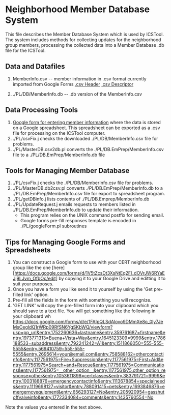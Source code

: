 Neighborhood Member Database System
======
This file describes the Member Database System which is used by ICSTool.  The system includes methods for collecting updates for the neighborhood group members, processing the collected data into a Member Database .db file for the ICSTool.
## Data and Datafiles
1. MemberInfo.csv -- member information in .csv format currently imported from Google Forms [.csv Header](PL/DB.EmPrep/MasterDB.csv.Header)  [.csv Descriptor](PL/DB.EmPrep/MasterDB.csv.Descriptor) 

2. ./PL/DB/MemberInfo.db -- .db version of the MemberInfo.csv  

## Data Processing Tools
1. [Google form for entering member information](https://docs.google.com/forms/d/1nZ4xfWe81QIT9kDw5DLGg3BiZ4mKg07HBhBBUbU2FEg/edit) where the data is stored on a Google spreadsheet.  This spreadsheet can be exported as a .csv file for processing on the ICSTool computer. 
1. ./PL/csvFix.j checks the downloaded ./PL/DB/MemberInfo.csv file for problems.
2. ./PL/MasterDB.csv2db.pl converts the ./PL/DB.EmPrep/MemberInfo.csv file to a ./PL/DB.EmPrep/MemberInfo.db file
## Tools for Managing Member Database
1. ./PL/csvFix.j checks the ./PL/DB/MemberInfo.csv file for problems.
2. ./PL/MasterDB.db2csv.pl converts ./PL/DB.EmPrep/MemberInfo.db to a ./PL/DB.EmPrep/MemberInfo.csv file for export to spreadsheet program.
3. ./PL/getDBinfo.j lists contents of ./PL/DB.Emprep/MemberInfo.db
4. ./PL/UpdateRequest.j emails requests to members listed in ./PL/DB.EmPrep/MemberInfo.db to update their information.
    * This program relies on the UNIX command postfix for sending email.
    * Google forms pre-fill responses template is encoded in ./PL/googleForm.pl subroutines
## Tips for Managing Google Forms and Spreadsheets
1. You can construct a Google form to use with your CERT neighborhood group like the one [here][https://docs.google.com/forms/d/1V5tZcsDt3XsNtEq2Fl_dOVrJW6RYaEJj9LJvm_OfbOc/edit] 
by copying it to your Google Drive and editting it to suit your purposes.
2. Once you have a form you like send it to yourself by using the 'Get pre-filled link' option.
3. Pre-fill all the fields in the form with something you will recognize.
4. 'GET LINK' will copy the pre-filled form into your clipboard which you should save to a text file.  You will get something like the following in your clipboard wh
https://docs.google.com/forms/d/e/1FAIpQLSdAlovo9DMmXe8o_0ly7JeMsCegIdQ1rWRp09RfSN6YgSKbWQ/viewform?usp=pp_url&entry.1752260636=lastname&entry.359761687=firstname&entry.1973771313=Buena+Vista+Way&entry.1645123309=9999&entry.1786188533=subaddress&entry.792241242=A1&entry.1511866050=555-555-5555&entry.569410759=555-555-5555&entry.2695614=your@email.com&entry.758588162=othercontactinfo&entry.1177561975=Fire+Suppression&entry.1177561975=First+Aid&entry.1177561975=Search+and+Rescue&entry.1177561975=Communications&entry.1177561975=__other_option__&entry.1177561975.other_option_response=other&entry.1053611898=certclasses&entry.383791721=9999&entry.1003188876=emergencycontactinfo&entry.1113678854=specialneeds&entry.1119698127=visitor&entry.788091415=pets&entry.1693846876=emergerncyequipment&entry.656293127=No&entry.205920954=gasshutoffvalveinfo&entry.1772334084=comments&entry.1435760554=No

Note the values you entered in the text above.
